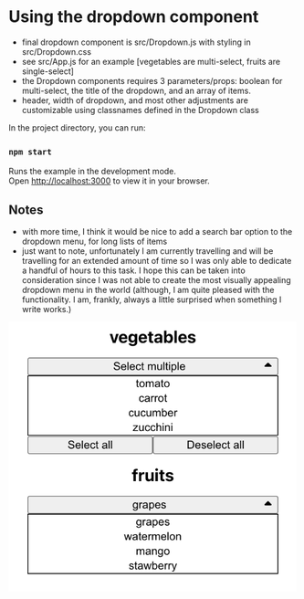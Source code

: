 # Using the dropdown component
- final dropdown component is src/Dropdown.js with styling in src/Dropdown.css
- see src/App.js for an example [vegetables are multi-select, fruits are single-select]
- the Dropdown components requires 3 parameters/props: boolean for multi-select, the title of the dropdown, and an array of items.
- header, width of dropdown, and most other adjustments are customizable using classnames defined in the Dropdown class

In the project directory, you can run:

### `npm start`

Runs the example in the development mode.\
Open [http://localhost:3000](http://localhost:3000) to view it in your browser.

## Notes

- with more time, I think it would be nice to add a search bar option to the dropdown menu, for long lists of items
- just want to note, unfortunately I am currently travelling and will be travelling for an extended amount of time so I was only able to dedicate a handful of hours to this task. I hope this can be taken into consideration since I was not able to create the most visually appealing dropdown menu in the world (although, I am quite pleased with the functionality. I am, frankly, always a little surprised when something I write works.)

![alt text](https://github.com/ritatzhang/dropdown-component/blob/master/example.png?raw=true)
